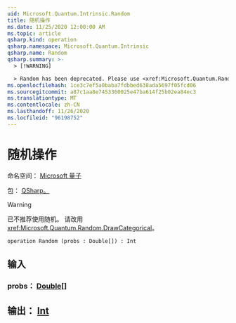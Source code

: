 ```yaml
---
uid: Microsoft.Quantum.Intrinsic.Random
title: 随机操作
ms.date: 11/25/2020 12:00:00 AM
ms.topic: article
qsharp.kind: operation
qsharp.namespace: Microsoft.Quantum.Intrinsic
qsharp.name: Random
qsharp.summary: >-
  > [!WARNING]

  > Random has been deprecated. Please use <xref:Microsoft.Quantum.Random.DrawCategorical> instead.
ms.openlocfilehash: 1ce3c7ef5a0baba7fdbbed638ada5697f05fcd06
ms.sourcegitcommit: a87c1aa8e7453360025e47ba614f25b02ea84ec3
ms.translationtype: MT
ms.contentlocale: zh-CN
ms.lasthandoff: 11/26/2020
ms.locfileid: "96198752"
---
```

# <a name="random-operation"></a>随机操作

命名空间： [Microsoft 量子](xref:Microsoft.Quantum.Intrinsic)

包： [QSharp。](https://nuget.org/packages/Microsoft.Quantum.QSharp.Core)


> [!WARNING]
> 已不推荐使用随机。 请改用 <xref:Microsoft.Quantum.Random.DrawCategorical>。



```qsharp
operation Random (probs : Double[]) : Int
```


## <a name="input"></a>输入

### <a name="probs--double"></a>probs： [Double](xref:microsoft.quantum.lang-ref.double)[]





## <a name="output--int"></a>输出： [Int](xref:microsoft.quantum.lang-ref.int)

